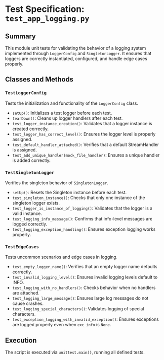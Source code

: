 # Test Specification: `test_app_logging.py`

## Summary
This module unit tests for validating the behavior of a logging system implemented through `LoggerConfig` and `SingletonLogger`. It ensures that loggers are correctly instantiated, configured, and handle edge cases properly.

## Classes and Methods

### `TestLoggerConfig`
Tests the initialization and functionality of the `LoggerConfig` class.
- `setUp()`: Initializes a test logger before each test.
- `tearDown()`: Cleans up logger handlers after each test.
- `test_logger_instance_creation()`: Validates that a logger instance is created correctly.
- `test_logger_has_correct_level()`: Ensures the logger level is properly assigned.
- `test_default_handler_attached()`: Verifies that a default StreamHandler is assigned.
- `test_add_unique_handler(mock_file_handler)`: Ensures a unique handler is added correctly.

### `TestSingletonLogger`
Verifies the singleton behavior of `SingletonLogger`.
- `setUp()`: Resets the Singleton instance before each test.
- `test_singleton_instance()`: Checks that only one instance of the singleton logger exists.
- `test_logger_is_instance_of_logging()`: Validates that the logger is a valid instance.
- `test_logging_info_message()`: Confirms that info-level messages are logged correctly.
- `test_logging_exception_handling()`: Ensures exception logging works properly.

### `TestEdgeCases`
Tests uncommon scenarios and edge cases in logging.
- `test_empty_logger_name()`: Verifies that an empty logger name defaults correctly.
- `test_invalid_logging_level()`: Ensures invalid logging levels default to INFO.
- `test_logging_with_no_handlers()`: Checks behavior when no handlers are attached.
- `test_logging_large_message()`: Ensures large log messages do not cause crashes.
- `test_logging_special_characters()`: Validates logging of special characters.
- `test_exception_logging_with_invalid_exception()`: Ensures exceptions are logged properly even when `exc_info` is `None`.

## Execution
The script is executed via `unittest.main()`, running all defined tests.

